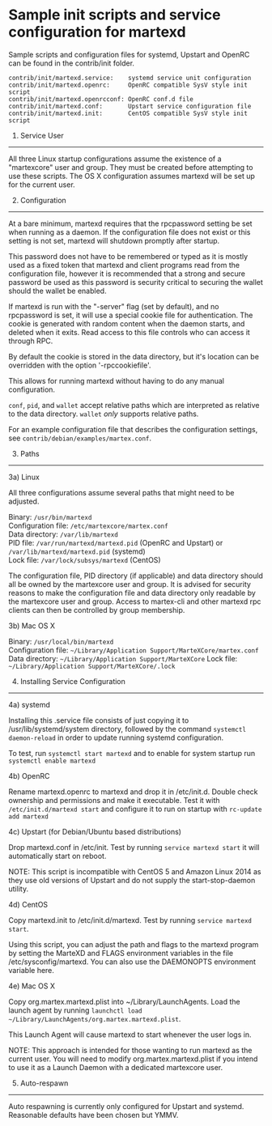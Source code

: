 Sample init scripts and service configuration for martexd
==========================================================

Sample scripts and configuration files for systemd, Upstart and OpenRC
can be found in the contrib/init folder.

    contrib/init/martexd.service:    systemd service unit configuration
    contrib/init/martexd.openrc:     OpenRC compatible SysV style init script
    contrib/init/martexd.openrcconf: OpenRC conf.d file
    contrib/init/martexd.conf:       Upstart service configuration file
    contrib/init/martexd.init:       CentOS compatible SysV style init script

1. Service User
---------------------------------

All three Linux startup configurations assume the existence of a "martexcore" user
and group.  They must be created before attempting to use these scripts.
The OS X configuration assumes martexd will be set up for the current user.

2. Configuration
---------------------------------

At a bare minimum, martexd requires that the rpcpassword setting be set
when running as a daemon.  If the configuration file does not exist or this
setting is not set, martexd will shutdown promptly after startup.

This password does not have to be remembered or typed as it is mostly used
as a fixed token that martexd and client programs read from the configuration
file, however it is recommended that a strong and secure password be used
as this password is security critical to securing the wallet should the
wallet be enabled.

If martexd is run with the "-server" flag (set by default), and no rpcpassword is set,
it will use a special cookie file for authentication. The cookie is generated with random
content when the daemon starts, and deleted when it exits. Read access to this file
controls who can access it through RPC.

By default the cookie is stored in the data directory, but it's location can be overridden
with the option '-rpccookiefile'.

This allows for running martexd without having to do any manual configuration.

`conf`, `pid`, and `wallet` accept relative paths which are interpreted as
relative to the data directory. `wallet` *only* supports relative paths.

For an example configuration file that describes the configuration settings,
see `contrib/debian/examples/martex.conf`.

3. Paths
---------------------------------

3a) Linux

All three configurations assume several paths that might need to be adjusted.

Binary:              `/usr/bin/martexd`  
Configuration file:  `/etc/martexcore/martex.conf`  
Data directory:      `/var/lib/martexd`  
PID file:            `/var/run/martexd/martexd.pid` (OpenRC and Upstart) or `/var/lib/martexd/martexd.pid` (systemd)  
Lock file:           `/var/lock/subsys/martexd` (CentOS)  

The configuration file, PID directory (if applicable) and data directory
should all be owned by the martexcore user and group.  It is advised for security
reasons to make the configuration file and data directory only readable by the
martexcore user and group.  Access to martex-cli and other martexd rpc clients
can then be controlled by group membership.

3b) Mac OS X

Binary:              `/usr/local/bin/martexd`  
Configuration file:  `~/Library/Application Support/MarteXCore/martex.conf`  
Data directory:      `~/Library/Application Support/MarteXCore`
Lock file:           `~/Library/Application Support/MarteXCore/.lock`

4. Installing Service Configuration
-----------------------------------

4a) systemd

Installing this .service file consists of just copying it to
/usr/lib/systemd/system directory, followed by the command
`systemctl daemon-reload` in order to update running systemd configuration.

To test, run `systemctl start martexd` and to enable for system startup run
`systemctl enable martexd`

4b) OpenRC

Rename martexd.openrc to martexd and drop it in /etc/init.d.  Double
check ownership and permissions and make it executable.  Test it with
`/etc/init.d/martexd start` and configure it to run on startup with
`rc-update add martexd`

4c) Upstart (for Debian/Ubuntu based distributions)

Drop martexd.conf in /etc/init.  Test by running `service martexd start`
it will automatically start on reboot.

NOTE: This script is incompatible with CentOS 5 and Amazon Linux 2014 as they
use old versions of Upstart and do not supply the start-stop-daemon utility.

4d) CentOS

Copy martexd.init to /etc/init.d/martexd. Test by running `service martexd start`.

Using this script, you can adjust the path and flags to the martexd program by
setting the MarteXD and FLAGS environment variables in the file
/etc/sysconfig/martexd. You can also use the DAEMONOPTS environment variable here.

4e) Mac OS X

Copy org.martex.martexd.plist into ~/Library/LaunchAgents. Load the launch agent by
running `launchctl load ~/Library/LaunchAgents/org.martex.martexd.plist`.

This Launch Agent will cause martexd to start whenever the user logs in.

NOTE: This approach is intended for those wanting to run martexd as the current user.
You will need to modify org.martex.martexd.plist if you intend to use it as a
Launch Daemon with a dedicated martexcore user.

5. Auto-respawn
-----------------------------------

Auto respawning is currently only configured for Upstart and systemd.
Reasonable defaults have been chosen but YMMV.
